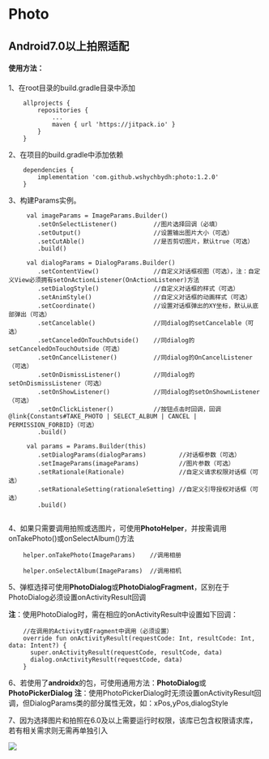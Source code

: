 # Photo
## Android7.0以上拍照适配

#### 使用方法：

1、在root目录的build.gradle目录中添加
```
    allprojects {
        repositories {
            ...
            maven { url 'https://jitpack.io' }
        }
    }
```

2、在项目的build.gradle中添加依赖
```
    dependencies {
        implementation 'com.github.wshychbydh:photo:1.2.0'
    }
```

3、构建Params实例。
```
     val imageParams = ImageParams.Builder()
        .setOnSelectListener()          //图片选择回调（必填）
        .setOutput()                    //设置输出图片大小（可选）
        .setCutAble()                   //是否剪切图片，默认true（可选）
        .build()
         
     val dialogParams = DialogParams.Builder()
        .setContentView()               //自定义对话框视图（可选），注：自定义View必须拥有setOnActionListener(OnActionListener)方法
        .setDialogStyle()               //自定义对话框的样式（可选）
        .setAnimStyle()                 //自定义对话框的动画样式（可选）
        .setCoordinate()                //设置对话框弹出的XY坐标，默认从底部弹出（可选）
        .setCancelable()                //同dialog的setCancelable（可选）
        .setCanceledOnTouchOutside()    //同dialog的setCanceledOnTouchOutside（可选）
        .setOnCancelListener()          //同dialog的OnCancelListener（可选）
        .setOnDismissListener()         //同dialog的setOnDismissListener（可选）
        .setOnShowListener()            //同dialog的setOnShownListener（可选）
        .setOnClickListener()           //按钮点击时回调，回调@link{Constants#TAKE_PHOTO | SELECT_ALBUM | CANCEL | PERMISSION_FORBID}（可选）
        .build()
        
     val params = Params.Builder(this)
        .setDialogParams(dialogParams)         //对话框参数（可选）
        .setImageParams(imageParams)           //图片参数（可选）
        .setRationale(Rationale)               //自定义请求权限对话框（可选）
        .setRationaleSetting(rationaleSetting) //自定义引导授权对话框（可选）
        .build()
     
```

4、如果只需要调用拍照或选图片，可使用**PhotoHelper**，并按需调用onTakePhoto()或onSelectAlbum()方法
```
    helper.onTakePhoto(ImageParams)    //调用相册
    
    helper.onSelectAlbum(ImageParams)  //调用相机
```

5、弹框选择可使用**PhotoDialog**或**PhotoDialogFragment**，区别在于PhotoDialog必须设置onActivityResult回调

**注**：使用PhotoDialog时，需在相应的onActivityResult中设置如下回调：
```
    //在调用的Activity或Fragment中调用（必须设置）
    override fun onActivityResult(requestCode: Int, resultCode: Int, data: Intent?) {
      super.onActivityResult(requestCode, resultCode, data)
      dialog.onActivityResult(requestCode, data)
    }
```

6、若使用了**androidx**的包，可使用通用方法：**PhotoDialog**或**PhotoPickerDialog**
**注**：使用PhotoPickerDialog时无须设置onActivityResult回调，但DialogParams类的部分属性无效，如：xPos,yPos,dialogStyle

7、因为选择图片和拍照在6.0及以上需要运行时权限，该库已包含权限请求库，若有相关需求则无需再单独引入

[![](https://jitpack.io/v/wshychbydh/Photo.svg)](https://jitpack.io/#wshychbydh/Photo)
